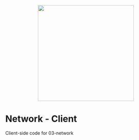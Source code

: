 <p align="center">
    <img src=".imgs/showcase.png" width="300" />
</p>

# Network - Client

Client-side code for 03-network
